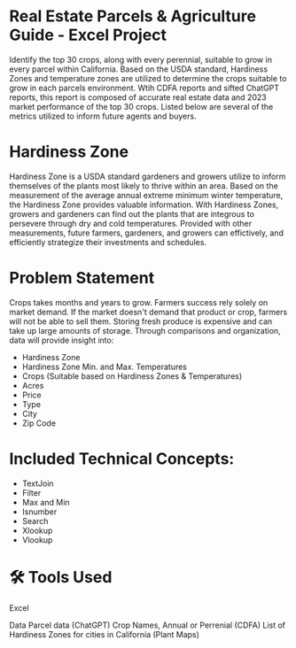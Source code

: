 # Real Estate Parcels & Agriculture Guide - Excel Project
Identify the top 30 crops, along with every perennial, suitable to grow in every parcel within California. Based on the USDA standard, Hardiness Zones and temperature zones are utilized to determine the crops suitable to grow in each parcels environment. Wtih CDFA reports and sifted ChatGPT reports, this report is composed of accurate real estate data and 2023 market performance of the top 30 crops. Listed below are several of the metrics utilized to inform future agents and buyers.

# Hardiness Zone
Hardiness Zone is a USDA standard gardeners and growers utilize to inform themselves of the plants most likely to thrive within an area. Based on the measurement of the average annual extreme minimum winter temperature, the Hardiness Zone provides valuable information. With Hardiness Zones, growers and gardeners can find out the plants that are integrous to persevere through dry and cold temperatures. Provided with other measurements, future farmers, gardeners, and growers can effictively, and efficiently strategize their investments and schedules.

# Problem Statement
Crops takes months and years to grow. Farmers success rely solely on market demand. If the market doesn't demand that product or crop, farmers will not be able to sell them. Storing fresh produce is expensive and can take up large amounts of storage. Through comparisons and organization, data will provide insight into:

- Hardiness Zone
- Hardiness Zone Min. and Max. Temperatures
- Crops (Suitable based on Hardiness Zones & Temperatures)
- Acres
- Price	
- Type	
- City	
- Zip Code 

# Included Technical Concepts:
- TextJoin
- Filter
- Max and Min
- Isnumber
- Search
- Xlookup
- Vlookup

# 🛠 Tools Used
Excel

Data
Parcel data (ChatGPT)
Crop Names, Annual or Perrenial (CDFA)
List of Hardiness Zones for cities in California (Plant Maps)
